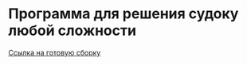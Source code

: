 # Программа для решения судоку любой сложности

[Ссылка на готовую сборку](https://yaroslove-sudoku-solver.netlify.app/)
